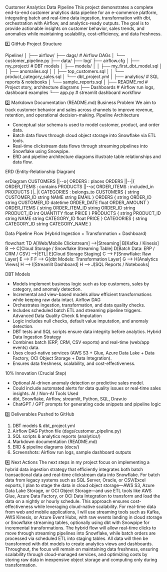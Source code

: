 Customer Analytics Data Pipeline
This project demonstrates a complete end-to-end customer analytics data pipeline for an e-commerce platform, integrating batch and real-time data ingestion, transformation with dbt, orchestration with Airflow, and analytics-ready outputs. The goal is to provide actionable insights on customer behavior, sales trends, and anomalies while maintaining scalability, cost-efficiency, and data freshness.

1️⃣ GitHub Project Structure

Pipeline/
│
├── airflow/
	├── dags/                     # Airflow DAGs
│   		└── customer_pipeline.py
	├── data/
	├── log/
	├── airflow.cfg
│
├── my_project/              # DBT models
│   ├── models/
│   │   ├── my_first_dbt_model.sql
│   │   ├── anomalies.sql
│   │   ├── top_customers.sql
│   │   └── product_category_sales.sql
│   └── dbt_project.yml
│
├── analytics/                # SQL reports & notebooks
│   └── sample_reports.sql
│
├── README.md                 # Project story, architecture diagrams
├── Dashboards           # Airflow run logs, dashboard examples
 	└── app.py    # streamlit dashboard workflow 

2️⃣ Markdown Documentation (README.md)
Business Problem
We aim to track customer behavior and sales across channels to improve revenue, retention, and operational decision-making.
Pipeline Architecture
* Conceptual star schema is used to model customer, product, and order data.
* Batch data flows through cloud object storage into Snowflake via ETL tools.
* Real-time clickstream data flows through streaming pipelines into Snowflake using Snowpipe.
* ERD and pipeline architecture diagrams illustrate table relationships and data flow.

ERD (Entity-Relationship Diagram)

erDiagram
    CUSTOMERS ||--o{ ORDERS : places
    ORDERS ||--|{ ORDER_ITEMS : contains
    PRODUCTS ||--o{ ORDER_ITEMS : included_in
    PRODUCTS }|..|{ CATEGORIES : belongs_to
    CUSTOMERS {
        string CUSTOMER_ID
        string NAME
        string EMAIL
    }
    ORDERS {
        string ORDER_ID
        string CUSTOMER_ID
        datetime ORDER_DATE
        float ORDER_AMOUNT
    }
    ORDER_ITEMS {
        string ORDER_ITEM_ID
        string ORDER_ID
        string PRODUCT_ID
        int QUANTITY
        float PRICE
    }
    PRODUCTS {
        string PRODUCT_ID
        string NAME
        string CATEGORY_ID
        float PRICE
    }
    CATEGORIES {
        string CATEGORY_ID
        string CATEGORY_NAME
    }

Data Pipeline Flow (Hybrid Ingestion + Transformation + Dashboard)

flowchart TD
    A[Web/Mobile Clickstream] -->|Streaming| B[Kafka / Kinesis]
    B --> C[Cloud Storage / Snowflake Streaming Table]
    D[Batch Data: ERP / CRM / CSV] -->|ETL| E[Cloud Storage Staging]
    C --> F[Snowflake: Raw Layer]
    E --> F
    F --> G[dbt Models: Transformation Layer]
    G --> H[Analytics Views]
    H --> I[Streamlit Dashboard]
    H --> J[SQL Reports / Notebooks]

DBT Models
* Models implement business logic such as top customers, sales by category, and anomaly detection.
* Incremental and view-based models allow efficient transformations while keeping raw data intact.
Airflow DAG
* Orchestrates ingestion, transformation, and data quality checks.
* Includes scheduled batch ETL and streaming pipeline triggers.
Advanced Data Quality Check & Imputation
* Logic includes null checks, default value imputation, and anomaly detection.
* DBT tests and SQL scripts ensure data integrity before analytics.
Hybrid Data Ingestion Strategy
* Combines batch (ERP, CRM, CSV exports) and real-time (web/app events) data.
* Uses cloud-native services (AWS S3 + Glue, Azure Data Lake + Data Factory, OCI Object Storage + Data Integration).
* Ensures data freshness, scalability, and cost-effectiveness.

10% Innovation (Crucial Step)
* Optional AI-driven anomaly detection or predictive sales model.
* Could include automated alerts for data quality issues or real-time sales insights.
AI / Non-AI Tools Used
* dbt, Snowflake, Airflow, streamlit, Python, SQL, Draw.io
* ChatGPT / GPT prompts for generating code snippets and pipeline logic

3️⃣ Deliverables Pushed to GitHub
1. DBT models & dbt_project.yml
2. Airflow DAG Python file (dags/customer_pipeline.py)
3. SQL scripts & analytics reports (analytics/)
4. Markdown documentation (README.md)
5. ERD & pipeline diagrams (docs/)
6. Screenshots: Airflow run logs, sample dashboard outputs

4️⃣ Next Actions 
The next steps in my project focus on implementing a hybrid data ingestion strategy that efficiently integrates both batch transactional data and real-time clickstream data into Snowflake. For batch data from legacy systems such as SQL Server, Oracle, or CSV/Excel exports, I plan to stage the data in cloud object storage—AWS S3, Azure Data Lake Storage, or OCI Object Storage—and use ETL tools like AWS Glue, Azure Data Factory, or OCI Data Integration to transform and load the data on a nightly or hourly schedule. This approach ensures cost-effectiveness while leveraging cloud-native scalability. For real-time data from web and mobile applications, I will use streaming tools such as Kafka, AWS Kinesis, or Azure Event Hubs, with raw events landing in cloud storage or Snowflake streaming tables, optionally using dbt with Snowpipe for incremental transformations. The hybrid flow will allow real-time clicks to move through streaming pipelines into Snowflake, while batch orders are processed via scheduled ETL into staging tables. All data will then be transformed with dbt models to create analytics views and dashboards. Throughout, the focus will remain on maintaining data freshness, ensuring scalability through cloud-managed services, and optimizing costs by storing raw data in inexpensive object storage and computing only during transformation.
